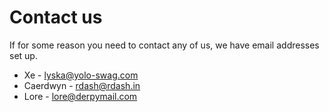 # Contact us

If for some reason you need to contact any of us, we have email addresses set 
up.

 - Xe - [lyska@yolo-swag.com](mailto:lyska@yolo-swag.com)
 - Caerdwyn - [rdash@rdash.in](mailto:rdash@rdash.in)
 - Lore - [lore@derpymail.com](mailto:lore@derpymail.com)

